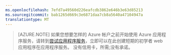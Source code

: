 ```yaml
---
ms.openlocfilehash: 7efd7a49560d226eafcdb3862e646b3e63d85213
ms.sourcegitcommit: bab1265d669c3e6871daa7cb8a5640a47104947a
translationtype: MT
---
```

>[AZURE.NOTE] 如果您想要怎样的 Azure 帐户之前开始使用 Azure 应用程序服务，请转到[尝试应用程序服务](http://go.microsoft.com/fwlink/?LinkId=523751)，立即可以在此创建短期的初学者 web 应用程序在应用程序服务。 没有信用卡，所需;没有承诺。
